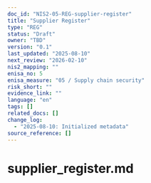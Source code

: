 ```yaml
---
doc_id: "NIS2-05-REG-supplier-register"
title: "Supplier Register"
type: "REG"
status: "Draft"
owner: "TBD"
version: "0.1"
last_updated: "2025-08-10"
next_review: "2026-02-10"
nis2_mapping: ""
enisa_no: 5
enisa_measure: "05 / Supply chain security"
risk_short: ""
evidence_link: ""
language: "en"
tags: []
related_docs: []
change_log:
  - "2025-08-10: Initialized metadata"
source_reference: []
---
```


# supplier_register.md
